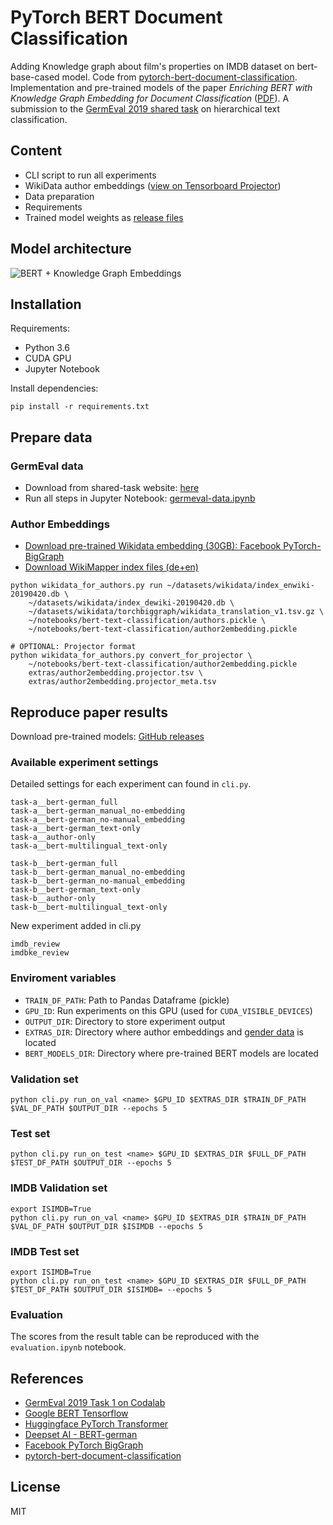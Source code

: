 # PyTorch BERT Document Classification

Adding Knowledge graph about film's properties on IMDB dataset on bert-base-cased model.
Code from [pytorch-bert-document-classification](https://github.com/malteos/pytorch-bert-document-classification).
Implementation and pre-trained models of the paper *Enriching BERT with Knowledge Graph Embedding for Document Classification* ([PDF](https://arxiv.org/abs/1909.08402)).
A submission to the [GermEval 2019 shared task](https://www.inf.uni-hamburg.de/en/inst/ab/lt/resources/data/germeval-2019-hmc.html) on hierarchical text classification.

## Content

- CLI script to run all experiments
- WikiData author embeddings ([view on Tensorboard Projector](http://projector.tensorflow.org/?config=https://raw.githubusercontent.com/malteos/pytorch-bert-document-classification/master/extras/projector_config.json))
- Data preparation
- Requirements
- Trained model weights as [release files](https://github.com/malteos/pytorch-bert-document-classification/releases)

## Model architecture

![BERT + Knowledge Graph Embeddings](https://github.com/malteos/pytorch-bert-document-classification/raw/master/images/architecture.png)


## Installation

Requirements:
- Python 3.6
- CUDA GPU
- Jupyter Notebook

Install dependencies:
```
pip install -r requirements.txt
```

## Prepare data

### GermEval data

- Download from shared-task website: [here](https://competitions.codalab.org/competitions/20139)
- Run all steps in Jupyter Notebook: [germeval-data.ipynb](#)

### Author Embeddings

- [Download pre-trained Wikidata embedding (30GB): Facebook PyTorch-BigGraph](https://github.com/facebookresearch/PyTorch-BigGraph#pre-trained-embeddings)
- [Download WikiMapper index files (de+en)](https://github.com/jcklie/wikimapper#precomputed-indices)

```
python wikidata_for_authors.py run ~/datasets/wikidata/index_enwiki-20190420.db \
    ~/datasets/wikidata/index_dewiki-20190420.db \
    ~/datasets/wikidata/torchbiggraph/wikidata_translation_v1.tsv.gz \
    ~/notebooks/bert-text-classification/authors.pickle \
    ~/notebooks/bert-text-classification/author2embedding.pickle

# OPTIONAL: Projector format
python wikidata_for_authors.py convert_for_projector \
    ~/notebooks/bert-text-classification/author2embedding.pickle
    extras/author2embedding.projector.tsv \
    extras/author2embedding.projector_meta.tsv

```


## Reproduce paper results


Download pre-trained models: [GitHub releases](https://github.com/malteos/pytorch-bert-document-classification/releases)


### Available experiment settings

Detailed settings for each experiment can found in `cli.py`.

```
task-a__bert-german_full
task-a__bert-german_manual_no-embedding
task-a__bert-german_no-manual_embedding
task-a__bert-german_text-only
task-a__author-only
task-a__bert-multilingual_text-only

task-b__bert-german_full
task-b__bert-german_manual_no-embedding
task-b__bert-german_no-manual_embedding
task-b__bert-german_text-only
task-b__author-only
task-b__bert-multilingual_text-only
```
New experiment added in cli.py
```
imdb_review
imdbke_review
```
### Enviroment variables

- `TRAIN_DF_PATH`: Path to Pandas Dataframe (pickle)
- `GPU_ID`: Run experiments on this GPU (used for `CUDA_VISIBLE_DEVICES`)
- `OUTPUT_DIR`: Directory to store experiment output
- `EXTRAS_DIR`: Directory where author embeddings and [gender data](https://data.world/howarder/gender-by-name) is located
- `BERT_MODELS_DIR`: Directory where pre-trained BERT models are located 

### Validation set

```
python cli.py run_on_val <name> $GPU_ID $EXTRAS_DIR $TRAIN_DF_PATH $VAL_DF_PATH $OUTPUT_DIR --epochs 5
```

### Test set

```
python cli.py run_on_test <name> $GPU_ID $EXTRAS_DIR $FULL_DF_PATH $TEST_DF_PATH $OUTPUT_DIR --epochs 5
```
### IMDB Validation set

```
export ISIMDB=True
python cli.py run_on_val <name> $GPU_ID $EXTRAS_DIR $TRAIN_DF_PATH $VAL_DF_PATH $OUTPUT_DIR $ISIMDB --epochs 5
```

### IMDB Test set

```
export ISIMDB=True
python cli.py run_on_test <name> $GPU_ID $EXTRAS_DIR $FULL_DF_PATH $TEST_DF_PATH $OUTPUT_DIR $ISIMDB= --epochs 5
```

### Evaluation

The scores from the result table can be reproduced with the `evaluation.ipynb` notebook.


## References

- [GermEval 2019 Task 1 on Codalab](https://competitions.codalab.org/competitions/20139)
- [Google BERT Tensorflow](https://github.com/google-research/bert)
- [Huggingface PyTorch Transformer](https://github.com/huggingface/pytorch-transformers)
- [Deepset AI - BERT-german](https://deepset.ai/german-bert)
- [Facebook PyTorch BigGraph](https://github.com/facebookresearch/PyTorch-BigGraph)
- [pytorch-bert-document-classification](https://github.com/malteos/pytorch-bert-document-classification)
## License

MIT


